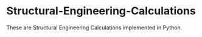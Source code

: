 # Structural-Engineering-Calculations
These are Structural Engineering Calculations implemented in Python. 
